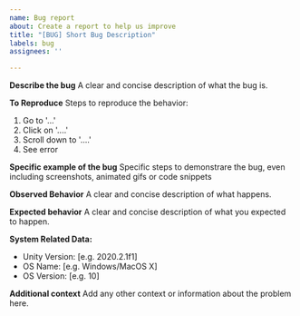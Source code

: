 ```yaml
---
name: Bug report
about: Create a report to help us improve
title: "[BUG] Short Bug Description"
labels: bug
assignees: ''

---
```


**Describe the bug**
A clear and concise description of what the bug is.

**To Reproduce**
Steps to reproduce the behavior:
1. Go to '...'
2. Click on '....'
3. Scroll down to '....'
4. See error

**Specific example of the bug**
Specific steps to demonstrare the bug, even including screenshots, animated gifs or code snippets

**Observed Behavior**
A clear and concise description of what happens.

**Expected behavior**
A clear and concise description of what you expected to happen.

**System Related Data:**
- Unity Version: [e.g. 2020.2.1f1] 
- OS Name: [e.g. Windows/MacOS X]
- OS Version: [e.g. 10]

**Additional context**
Add any other context or information about the problem here.